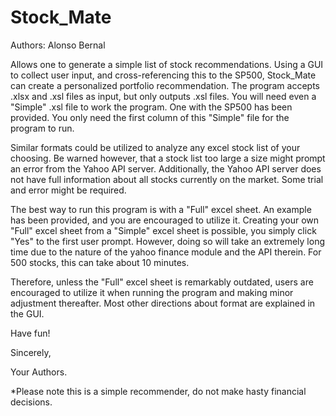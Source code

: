 # Stock_Mate
Authors: Alonso Bernal

Allows one to generate a simple list of stock recommendations.
Using a GUI to collect user input, and cross-referencing this to the SP500, Stock_Mate can create a personalized portfolio recommendation.
The program accepts .xlsx and .xsl files as input, but only outputs .xsl files.
You will need even a "Simple" .xsl file to work the program. One with the SP500 has been provided.
You only need the first column of this "Simple" file for the program to run.

Similar formats could be utilized to analyze any excel stock list of your choosing.
Be warned however, that a stock list too large a size might prompt an error from the Yahoo API server.
Additionally, the Yahoo API server does not have full information about all stocks currently on the market.
Some trial and error might be required.

The best way to run this program is with a "Full" excel sheet. An example has been provided, and you are encouraged to utilize it.
Creating your own "Full" excel sheet from a "Simple" excel sheet is possible, you simply click "Yes" to the first user prompt.
However, doing so will take an extremely long time due to the nature of the yahoo finance module and the API therein.
For 500 stocks, this can take about 10 minutes.

Therefore, unless the "Full" excel sheet is remarkably outdated, users are encouraged to utilize it when running the program and making minor adjustment thereafter.
Most other directions about format are explained in the GUI.

Have fun!

Sincerely,

Your Authors.


*Please note this is a simple recommender, do not make hasty financial decisions.
